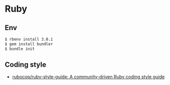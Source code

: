 # Ruby

## Env

```sh
$ rbenv install 3.0.1
$ gem install bundler
$ bundle init
```


## Coding style

- [rubocop/ruby-style-guide: A community-driven Ruby coding style guide](https://github.com/rubocop/ruby-style-guide)

